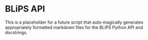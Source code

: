 # BLiPS API
This is a placeholder for a future script that auto-magically generates appropriately formatted markdown files for the BLiPS Python API and docstrings.

